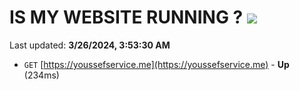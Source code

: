 # IS MY WEBSITE RUNNING ? [![](https://img.shields.io/static/v1?label=Sponsor&message=%E2%9D%A4&logo=GitHub&color=%23fe8e86)](https://github.com/sponsors/<username>)

Last updated: **3/26/2024, 3:53:30 AM**

- `GET` [https://youssefservice.me](https://youssefservice.me) - **Up** (234ms)
